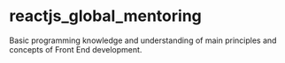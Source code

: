 # reactjs_global_mentoring
Basic programming knowledge and understanding of main principles and concepts of Front End development. 
